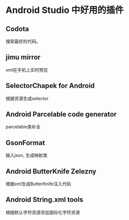 # Android Studio 中好用的插件

## Codota
搜索最好的代码。

## jimu mirror
xml在手机上实时预览

## SelectorChapek for Android
根据资源生成selector

## Android Parcelable code generator
parcelable类补全

## GsonFormat
输入json, 生成映射类

## Android ButterKnife Zelezny
根据xml生成ButterKnife注入代码

## Android String.xml tools
根据默认字符资源添加国际化字符资源
